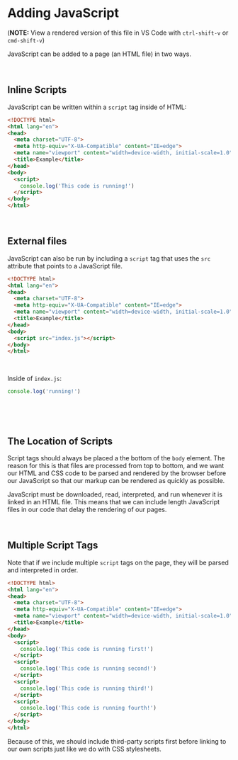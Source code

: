 # Adding JavaScript

(**NOTE:** View a rendered version of this file in VS Code with `ctrl-shift-v` or `cmd-shift-v`)

JavaScript can be added to a page (an HTML file) in two ways.

&nbsp;
## Inline Scripts

JavaScript can be written within a `script` tag inside of HTML:

```html
<!DOCTYPE html>
<html lang="en">
<head>
  <meta charset="UTF-8">
  <meta http-equiv="X-UA-Compatible" content="IE=edge">
  <meta name="viewport" content="width=device-width, initial-scale=1.0">
  <title>Example</title>
</head>
<body>
  <script>
    console.log('This code is running!')
  </script>
</body>
</html>
```

&nbsp;
## External files

JavaScript can also be run by including a `script` tag that uses the `src` attribute that points to a JavaScript file.

```html
<!DOCTYPE html>
<html lang="en">
<head>
  <meta charset="UTF-8">
  <meta http-equiv="X-UA-Compatible" content="IE=edge">
  <meta name="viewport" content="width=device-width, initial-scale=1.0">
  <title>Example</title>
</head>
<body>
  <script src="index.js"></script>
</body>
</html>
```
&nbsp;

Inside of `index.js`:
```js
console.log('running!')
```
&nbsp;

&nbsp;
## The Location of Scripts

Script tags should always be placed a the bottom of the `body` element. The reason for this is that files are processed from top to bottom, and we want our HTML and CSS code to be parsed and rendered by the browser before our JavaScript so that our markup can be rendered as quickly as possible.

JavaScript must be downloaded, read, interpreted, and run whenever it is linked in an HTML file. This means that we can include length JavaScript files in our code that delay the rendering of our pages.

&nbsp;
## Multiple Script Tags

Note that if we include multiple `script` tags on the page, they will be parsed and interpreted in order.

```html
<!DOCTYPE html>
<html lang="en">
<head>
  <meta charset="UTF-8">
  <meta http-equiv="X-UA-Compatible" content="IE=edge">
  <meta name="viewport" content="width=device-width, initial-scale=1.0">
  <title>Example</title>
</head>
<body>
  <script>
    console.log('This code is running first!')
  </script>
  <script>
    console.log('This code is running second!')
  </script>
  <script>
    console.log('This code is running third!')
  </script>
  <script>
    console.log('This code is running fourth!')
  </script>
</body>
</html>
```

Because of this, we should include third-party scripts first before linking to our own scripts just like we do with CSS stylesheets.